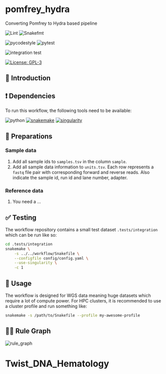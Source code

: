 # pomfrey_hydra

Converting Pomfrey to Hydra based pipeline

![Lint](https://github.com/hydra-genetics/pomfrey_hydra/actions/workflows/lint.yaml/badge.svg?branch=develop)
![Snakefmt](https://github.com/hydra-genetics/pomfrey_hydra/actions/workflows/snakefmt.yaml/badge.svg?branch=develop)

![pycodestyle](https://github.com/hydra-genetics/pomfrey_hydra/actions/workflows/pycodestyl.yaml/badge.svg?branch=develop)
![pytest](https://github.com/hydra-genetics/pomfrey_hydra/actions/workflows/pytest.yaml/badge.svg?branch=develop)

![integration test](https://github.com/hydra-genetics/pomfrey_hydra/actions/workflows/integration1.yaml/badge.svg?branch=develop)

[![License: GPL-3](https://img.shields.io/badge/License-GPL3-yellow.svg)](https://opensource.org/licenses/gpl-3.0.html)

## :speech_balloon: Introduction

## :heavy_exclamation_mark: Dependencies

To run this workflow, the following tools need to be available:

![python](https://img.shields.io/badge/python-3.8-blue)
[![snakemake](https://img.shields.io/badge/snakemake-6.8.0-blue)](https://snakemake.readthedocs.io/en/stable/)
[![singularity](https://img.shields.io/badge/singularity-3.7-blue)](https://sylabs.io/docs/)

## :school_satchel: Preparations

### Sample data

1. Add all sample ids to `samples.tsv` in the column `sample`.
2. Add all sample data information to `units.tsv`. Each row represents a `fastq` file pair with
corresponding forward and reverse reads. Also indicate the sample id, run id and lane number, adapter.

### Reference data

1. You need a ...

## :white_check_mark: Testing

The workflow repository contains a small test dataset `.tests/integration` which can be run like so:

```bash
cd .tests/integration
snakemake \
    -s ../../workflow/Snakefile \
    --configfile config/config.yaml \
    --use-singularity \
    -c 1
```

## :rocket: Usage

The workflow is designed for WGS data meaning huge datasets which require a lot of compute power. For
HPC clusters, it is recommended to use a cluster profile and run something like:

```bash
snakemake -s /path/to/Snakefile --profile my-awesome-profile
```

## :judge: Rule Graph

![rule_graph](https://raw.githubusercontent.com/path.../rulegraph.svg)
# Twist_DNA_Hematology
